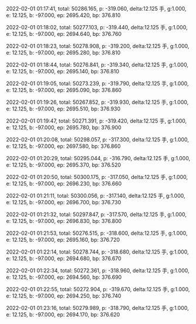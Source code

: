 2022-02-01 01:17:41, total: 50286.165, p: -319.060, delta:12.125 手, g:1.000, e: 12.125, b: -97.000, ep: 2695.420, bp: 376.810

2022-02-01 01:18:02, total: 50277.103, p: -319.440, delta:12.125 手, g:1.000, e: 12.125, b: -97.000, ep: 2694.640, bp: 376.760

2022-02-01 01:18:23, total: 50278.908, p: -319.200, delta:12.125 手, g:1.000, e: 12.125, b: -97.000, ep: 2695.280, bp: 376.810

2022-02-01 01:18:44, total: 50276.841, p: -319.340, delta:12.125 手, g:1.000, e: 12.125, b: -97.000, ep: 2695.140, bp: 376.810

2022-02-01 01:19:05, total: 50273.239, p: -319.790, delta:12.125 手, g:1.000, e: 12.125, b: -97.000, ep: 2695.090, bp: 376.860

2022-02-01 01:19:26, total: 50267.852, p: -319.930, delta:12.125 手, g:1.000, e: 12.125, b: -97.000, ep: 2695.510, bp: 376.930

2022-02-01 01:19:47, total: 50271.391, p: -319.420, delta:12.125 手, g:1.000, e: 12.125, b: -97.000, ep: 2695.780, bp: 376.900

2022-02-01 01:20:08, total: 50298.057, p: -317.300, delta:12.125 手, g:1.000, e: 12.125, b: -97.000, ep: 2697.580, bp: 376.860

2022-02-01 01:20:29, total: 50295.044, p: -316.790, delta:12.125 手, g:1.000, e: 12.125, b: -97.000, ep: 2695.370, bp: 376.520

2022-02-01 01:20:50, total: 50300.175, p: -317.050, delta:12.125 手, g:1.000, e: 12.125, b: -97.000, ep: 2696.230, bp: 376.660

2022-02-01 01:21:11, total: 50300.056, p: -317.140, delta:12.125 手, g:1.000, e: 12.125, b: -97.000, ep: 2696.700, bp: 376.730

2022-02-01 01:21:32, total: 50297.847, p: -317.570, delta:12.125 手, g:1.000, e: 12.125, b: -97.000, ep: 2696.830, bp: 376.800

2022-02-01 01:21:53, total: 50276.515, p: -318.600, delta:12.125 手, g:1.000, e: 12.125, b: -97.000, ep: 2695.160, bp: 376.720

2022-02-01 01:22:14, total: 50278.744, p: -318.680, delta:12.125 手, g:1.000, e: 12.125, b: -97.000, ep: 2694.680, bp: 376.670

2022-02-01 01:22:34, total: 50272.361, p: -318.960, delta:12.125 手, g:1.000, e: 12.125, b: -97.000, ep: 2694.560, bp: 376.690

2022-02-01 01:22:55, total: 50272.904, p: -319.670, delta:12.125 手, g:1.000, e: 12.125, b: -97.000, ep: 2694.250, bp: 376.740

2022-02-01 01:23:16, total: 50279.989, p: -318.790, delta:12.125 手, g:1.000, e: 12.125, b: -97.000, ep: 2694.170, bp: 376.620